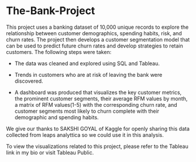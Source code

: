 # The-Bank-Project
This project uses a banking dataset of 10,000 unique records to explore the relationship between customer demographics, spending habits, risk, and churn rates. The project then develops a customer segmentation model that can be used to predict future churn rates and develop strategies to retain customers. The following steps were taken:

* The data was cleaned and explored using SQL and Tableau.

* Trends in customers who are at risk of leaving the bank were discovered.

* A dashboard was produced that visualizes the key customer metrics, the prominent customer segments, their average RFM values by month, a   matrix of RFM values(1-5) with the corresponding churn rate, and customer segments most likely to churn complete with their demographic and spending habits.

We give our thanks to SAKSHI GOYAL of Kaggle for openly sharing this data collected from leaps analyttica so we could use it in this analysis.

To view the visualizations related to this project, please refer to the Tableau link in my bio or visit Tableau Public.
